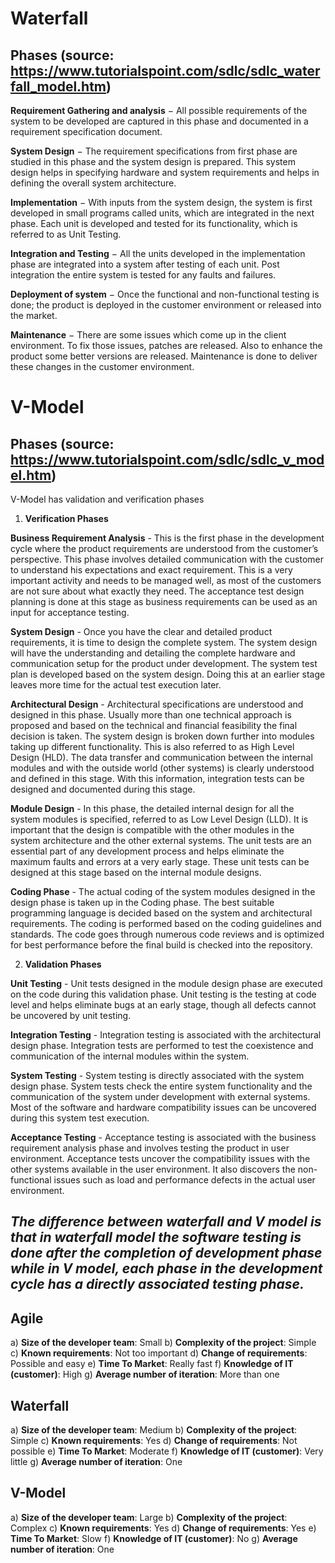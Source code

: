 # Waterfall

## Phases  (source: https://www.tutorialspoint.com/sdlc/sdlc_waterfall_model.htm)

**Requirement Gathering and analysis** − All possible requirements of the system to be developed are captured in this phase and documented in a requirement specification document.

**System Design** − The requirement specifications from first phase are studied in this phase and the system design is prepared. This system design helps in specifying hardware and system requirements and helps in defining the overall system architecture.

**Implementation** − With inputs from the system design, the system is first developed in small programs called units, which are integrated in the next phase. Each unit is developed and tested for its functionality, which is referred to as Unit Testing.

**Integration and Testing** − All the units developed in the implementation phase are integrated into a system after testing of each unit. Post integration the entire system is tested for any faults and failures.

**Deployment of system** − Once the functional and non-functional testing is done; the product is deployed in the customer environment or released into the market.

**Maintenance** − There are some issues which come up in the client environment. To fix those issues, patches are released. Also to enhance the product some better versions are released. Maintenance is done to deliver these changes in the customer environment.

# V-Model

## Phases  (source: https://www.tutorialspoint.com/sdlc/sdlc_v_model.htm)

V-Model has validation and verification phases

1. **Verification Phases**

**Business Requirement Analysis** - This is the first phase in the development cycle where the product requirements are understood from the customer’s perspective. This phase involves detailed communication with the customer to understand his expectations and exact requirement. This is a very important activity and needs to be managed well, as most of the customers are not sure about what exactly they need. The acceptance test design planning is done at this stage as business requirements can be used as an input for acceptance testing.

**System Design** - Once you have the clear and detailed product requirements, it is time to design the complete system. The system design will have the understanding and detailing the complete hardware and communication setup for the product under development. The system test plan is developed based on the system design. Doing this at an earlier stage leaves more time for the actual test execution later.

**Architectural Design** - Architectural specifications are understood and designed in this phase. Usually more than one technical approach is proposed and based on the technical and financial feasibility the final decision is taken. The system design is broken down further into modules taking up different functionality. This is also referred to as High Level Design (HLD).
The data transfer and communication between the internal modules and with the outside world (other systems) is clearly understood and defined in this stage. With this information, integration tests can be designed and documented during this stage.

**Module Design** - In this phase, the detailed internal design for all the system modules is specified, referred to as Low Level Design (LLD). It is important that the design is compatible with the other modules in the system architecture and the other external systems. The unit tests are an essential part of any development process and helps eliminate the maximum faults and errors at a very early stage. These unit tests can be designed at this stage based on the internal module designs.

**Coding Phase** - The actual coding of the system modules designed in the design phase is taken up in the Coding phase. The best suitable programming language is decided based on the system and architectural requirements.
The coding is performed based on the coding guidelines and standards. The code goes through numerous code reviews and is optimized for best performance before the final build is checked into the repository.

2. **Validation Phases**

**Unit Testing** - Unit tests designed in the module design phase are executed on the code during this validation phase. Unit testing is the testing at code level and helps eliminate bugs at an early stage, though all defects cannot be uncovered by unit testing.

**Integration Testing** - Integration testing is associated with the architectural design phase. Integration tests are performed to test the coexistence and communication of the internal modules within the system.

**System Testing** - System testing is directly associated with the system design phase. System tests check the entire system functionality and the communication of the system under development with external systems. Most of the software and hardware compatibility issues can be uncovered during this system test execution.

**Acceptance Testing** - Acceptance testing is associated with the business requirement analysis phase and involves testing the product in user environment. Acceptance tests uncover the compatibility issues with the other systems available in the user environment. It also discovers the non-functional issues such as load and performance defects in the actual user environment.

## _**The difference between waterfall and V model is that in waterfall model the software testing is done after the completion of development phase while in V model, each phase in the development cycle has a directly associated testing phase.**_

## Agile
a) **Size of the developer team**: Small
b) **Complexity of the project**: Simple
c) **Known requirements**: Not too important
d) **Change of requirements**: Possible and easy
e) **Time To Market**: Really fast
f) **Knowledge of IT (customer)**: High
g) **Average number of iteration**: More than one

## Waterfall
a) **Size of the developer team**: Medium
b) **Complexity of the project**: Simple
c) **Known requirements**: Yes
d) **Change of requirements**: Not possible
e) **Time To Market**: Moderate
f) **Knowledge of IT (customer)**: Very little
g) **Average number of iteration**: One

## V-Model
a) **Size of the developer team**: Large
b) **Complexity of the project**: Complex
c) **Known requirements**: Yes
d) **Change of requirements**: Yes
e) **Time To Market**: Slow
f) **Knowledge of IT (customer)**: No
g) **Average number of iteration**: One